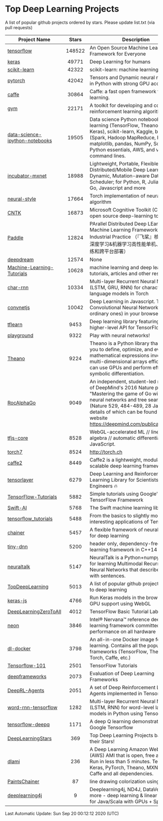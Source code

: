 # Top Deep Learning Projects
A list of popular github projects ordered by stars.
Please update list.txt (via pull requests)

|Project Name| Stars | Description |
| ---------- |:-----:| ----------- |
| [tensorflow](https://github.com/tensorflow/tensorflow) | 148522 | An Open Source Machine Learning Framework for Everyone |
| [keras](https://github.com/keras-team/keras) | 49771 | Deep Learning for humans |
| [scikit-learn](https://github.com/scikit-learn/scikit-learn) | 42322 | scikit-learn: machine learning in Python |
| [pytorch](https://github.com/pytorch/pytorch) | 42042 | Tensors and Dynamic neural networks in Python with strong GPU acceleration |
| [caffe](https://github.com/BVLC/caffe) | 30864 | Caffe: a fast open framework for deep learning. |
| [gym](https://github.com/openai/gym) | 22171 | A toolkit for developing and comparing reinforcement learning algorithms. |
| [data-science-ipython-notebooks](https://github.com/donnemartin/data-science-ipython-notebooks) | 19505 | Data science Python notebooks: Deep learning (TensorFlow, Theano, Caffe, Keras), scikit-learn, Kaggle, big data (Spark, Hadoop MapReduce, HDFS), matplotlib, pandas, NumPy, SciPy, Python essentials, AWS, and various command lines. |
| [incubator-mxnet](https://github.com/apache/incubator-mxnet) | 18988 | Lightweight, Portable, Flexible Distributed/Mobile Deep Learning with Dynamic, Mutation-aware Dataflow Dep Scheduler; for Python, R, Julia, Scala, Go, Javascript and more |
| [neural-style](https://github.com/jcjohnson/neural-style) | 17664 | Torch implementation of neural style algorithm |
| [CNTK](https://github.com/microsoft/CNTK) | 16873 | Microsoft Cognitive Toolkit (CNTK), an open source deep-learning toolkit |
| [Paddle](https://github.com/PaddlePaddle/Paddle) | 12824 | PArallel Distributed Deep LEarning: Machine Learning Framework from Industrial Practice （『飞桨』核心框架，深度学习&机器学习高性能单机、分布式训练和跨平台部署） |
| [deepdream](https://github.com/google/deepdream) | 12574 | None |
| [Machine-Learning-Tutorials](https://github.com/ujjwalkarn/Machine-Learning-Tutorials) | 10628 | machine learning and deep learning tutorials, articles and other resources  |
| [char-rnn](https://github.com/karpathy/char-rnn) | 10334 | Multi-layer Recurrent Neural Networks (LSTM, GRU, RNN) for character-level language models in Torch |
| [convnetjs](https://github.com/karpathy/convnetjs) | 10042 | Deep Learning in Javascript. Train Convolutional Neural Networks (or ordinary ones) in your browser. |
| [tflearn](https://github.com/tflearn/tflearn) | 9453 | Deep learning library featuring a higher-level API for TensorFlow. |
| [playground](https://github.com/tensorflow/playground) | 9322 | Play with neural networks! |
| [Theano](https://github.com/Theano/Theano) | 9224 | Theano is a Python library that allows you to define, optimize, and evaluate mathematical expressions involving multi-dimensional arrays efficiently. It can use GPUs and perform efficient symbolic differentiation. |
| [RocAlphaGo](https://github.com/Rochester-NRT/RocAlphaGo) | 9049 | An independent, student-led replication of DeepMind's 2016 Nature publication, "Mastering the game of Go with deep neural networks and tree search" (Nature 529, 484-489, 28 Jan 2016), details of which can be found on their website https://deepmind.com/publications.html. |
| [tfjs-core](https://github.com/tensorflow/tfjs-core) | 8528 | WebGL-accelerated ML // linear algebra // automatic differentiation for JavaScript. |
| [torch7](https://github.com/torch/torch7) | 8524 | http://torch.ch |
| [caffe2](https://github.com/facebookarchive/caffe2) | 8449 | Caffe2 is a lightweight, modular, and scalable deep learning framework. |
| [tensorlayer](https://github.com/tensorlayer/tensorlayer) | 6279 | Deep Learning and Reinforcement Learning Library for Scientists and Engineers 🔥 |
| [TensorFlow-Tutorials](https://github.com/nlintz/TensorFlow-Tutorials) | 5882 | Simple tutorials using Google's TensorFlow Framework |
| [Swift-AI](https://github.com/Swift-AI/Swift-AI) | 5768 | The Swift machine learning library. |
| [tensorflow_tutorials](https://github.com/pkmital/tensorflow_tutorials) | 5488 | From the basics to slightly more interesting applications of Tensorflow |
| [chainer](https://github.com/chainer/chainer) | 5457 | A flexible framework of neural networks for deep learning |
| [tiny-dnn](https://github.com/tiny-dnn/tiny-dnn) | 5200 | header only, dependency-free deep learning framework in C++14 |
| [neuraltalk](https://github.com/karpathy/neuraltalk) | 5147 | NeuralTalk is a Python+numpy project for learning Multimodal Recurrent Neural Networks that describe images with sentences. |
| [TopDeepLearning](https://github.com/aymericdamien/TopDeepLearning) | 5013 | A list of popular github projects related to deep learning |
| [keras-js](https://github.com/transcranial/keras-js) | 4766 | Run Keras models in the browser, with GPU support using WebGL |
| [DeepLearningZeroToAll](https://github.com/hunkim/DeepLearningZeroToAll) | 4012 | TensorFlow Basic Tutorial Labs |
| [neon](https://github.com/NervanaSystems/neon) | 3846 | Intel® Nervana™ reference deep learning framework committed to best performance on all hardware |
| [dl-docker](https://github.com/floydhub/dl-docker) | 3798 | An all-in-one Docker image for deep learning. Contains all the popular DL frameworks (TensorFlow, Theano, Torch, Caffe, etc.) |
| [Tensorflow-101](https://github.com/sjchoi86/Tensorflow-101) | 2501 | TensorFlow Tutorials |
| [deepframeworks](https://github.com/zer0n/deepframeworks) | 2073 | Evaluation of Deep Learning Frameworks |
| [DeepRL-Agents](https://github.com/awjuliani/DeepRL-Agents) | 2051 | A set of Deep Reinforcement Learning Agents implemented in Tensorflow. |
| [word-rnn-tensorflow](https://github.com/hunkim/word-rnn-tensorflow) | 1282 | Multi-layer Recurrent Neural Networks (LSTM, RNN) for word-level language models in Python using TensorFlow. |
| [tensorflow-deepq](https://github.com/siemanko/tensorflow-deepq) | 1171 | A deep Q learning demonstration using Google Tensorflow |
| [DeepLearningStars](https://github.com/hunkim/DeepLearningStars) | 369 | Top Deep Learning Projects based on their Stars! |
| [dlami](https://github.com/ritchieng/dlami) | 236 | A Deep Learning Amazon Web Service (AWS) AMI that is open, free and works. Run in less than 5 minutes. TensorFlow, Keras, PyTorch, Theano, MXNet, CNTK, Caffe and all dependencies. |
| [PaintsChainer](https://github.com/taizan/PaintsChainer) | 87 | line drawing colorization using chainer |
| [deeplearning4j](https://github.com/deeplearning4j/deeplearning4j) | 9 | Deeplearning4j, ND4J, DataVec and more - deep learning & linear algebra for Java/Scala with GPUs + Spark |

Last Automatic Update: Sun Sep 20 00:12:12 2020 (UTC)
